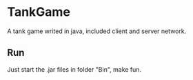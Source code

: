 # TankGame
A tank game writed in java, included client and server network.

## Run
Just start the .jar files in folder "Bin", make fun.
